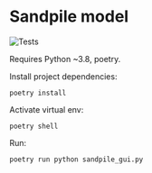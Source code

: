 # Sandpile model
![Tests](https://github.com/timcooper314/sandpile/actions/workflows/tests.yaml/badge.svg)

Requires Python ~3.8, poetry.

Install project dependencies:


    poetry install

Activate virtual env:

    poetry shell

Run:

    poetry run python sandpile_gui.py
